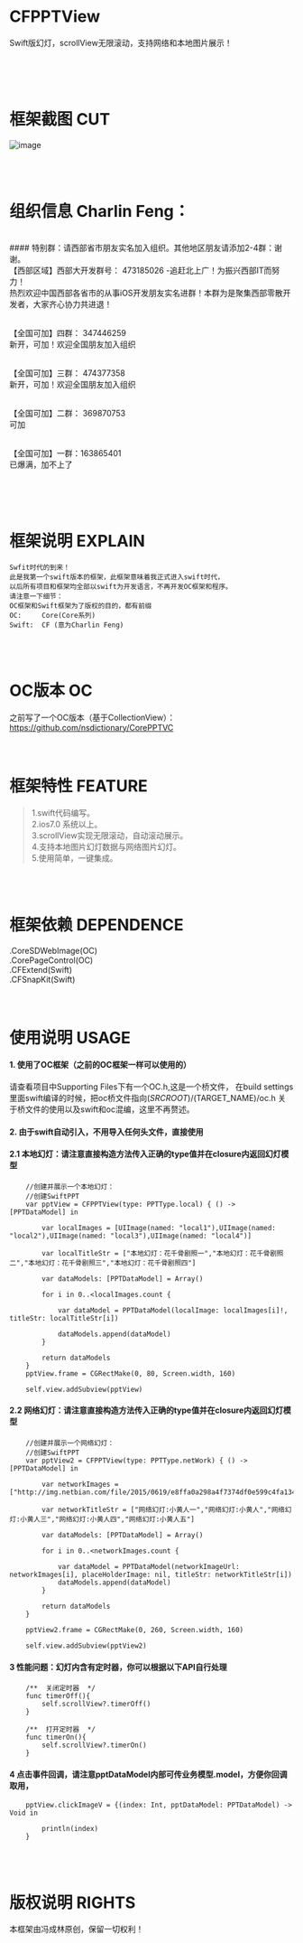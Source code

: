 
# CFPPTView
   Swift版幻灯，scrollView无限滚动，支持网络和本地图片展示！

<br /><br />
<br />

框架截图 CUT
===============
![image](./CFPPTView/show2.gif)<br />

<br /><br />

组织信息 Charlin Feng：
===============
<br />
#### 特别群：请西部省市朋友实名加入组织。其他地区朋友请添加2-4群：谢谢。
<br />
【西部区域】西部大开发群号： 473185026  -追赶北上广！为振兴西部IT而努力！<br />
热烈欢迎中国西部各省市的从事iOS开发朋友实名进群！本群为是聚集西部零散开发者，大家齐心协力共进退！ <br /><br />

【全国可加】四群： 347446259<br />
新开，可加！欢迎全国朋友加入组织 <br /><br />

【全国可加】三群： 474377358<br />
新开，可加！欢迎全国朋友加入组织 <br /><br />

【全国可加】二群： 369870753<br />
可加<br /><br />

【全国可加】一群：163865401<br />
已爆满，加不上了<br /><br />

<br /><br />

框架说明 EXPLAIN
===============
    Swfit时代的到来！
    此是我第一个swift版本的框架，此框架意味着我正式进入swift时代，
    以后所有项目和框架均全部以swift为开发语言，不再开发OC框架和程序。
    请注意一下细节：
    OC框架和Swift框架为了版权的目的，都有前缀
    OC:     Core(Core系列)
    Swift:  CF (意为Charlin Feng)

<br /><br />

OC版本 OC
===============
之前写了一个OC版本（基于CollectionView）：<br />
https://github.com/nsdictionary/CorePPTVC <br />
<br /><br />







框架特性 FEATURE
===============
>1.swift代码编写。<br />
>2.ios7.0 系统以上。<br />
>3.scrollView实现无限滚动，自动滚动展示。<br />
>4.支持本地图片幻灯数据与网络图片幻灯。<br />
>5.使用简单，一键集成。<br />


<br /><br />


框架依赖 DEPENDENCE
===============
.CoreSDWebImage(OC)<br />
.CorePageControl(OC)<br />
.CFExtend(Swift)<br />
.CFSnapKit(Swift)<br />
<br /><br />







使用说明 USAGE
===============

#### 1. 使用了OC框架（之前的OC框架一样可以使用的）
   请查看项目中Supporting Files下有一个OC.h,这是一个桥文件，
   在build settings里面swift编译的时候，把oc桥文件指向$(SRCROOT)/$(TARGET_NAME)/oc.h
   关于桥文件的使用以及swift和oc混编，这里不再赘述。
  
#### 2. 由于swift自动引入，不用导入任何头文件，直接使用

#### 2.1  本地幻灯：请注意直接构造方法传入正确的type值并在closure内返回幻灯模型
        //创建并展示一个本地幻灯：
        //创建SwiftPPT
        var pptView = CFPPTView(type: PPTType.local) { () -> [PPTDataModel] in
            
            var localImages = [UIImage(named: "local1"),UIImage(named: "local2"),UIImage(named: "local3"),UIImage(named: "local4")]
            
            var localTitleStr = ["本地幻灯：花千骨剧照一","本地幻灯：花千骨剧照二","本地幻灯：花千骨剧照三","本地幻灯：花千骨剧照四"]
            
            var dataModels: [PPTDataModel] = Array()
            
            for i in 0..<localImages.count {
                
                var dataModel = PPTDataModel(localImage: localImages[i]!, titleStr: localTitleStr[i])
            
                dataModels.append(dataModel)
            }
            
            return dataModels
        }
        pptView.frame = CGRectMake(0, 80, Screen.width, 160)
        
        self.view.addSubview(pptView)
        

#### 2.2  网络幻灯：请注意直接构造方法传入正确的type值并在closure内返回幻灯模型

        //创建并展示一个网络幻灯：
        //创建SwiftPPT
        var pptView2 = CFPPTView(type: PPTType.netWork) { () -> [PPTDataModel] in
            
            var networkImages = ["http://img.netbian.com/file/2015/0619/e8ffa0a298a4f7374df0e599c4fa134d.jpg","http://img.netbian.com/file/20150319/0a176c7518b4b1e9041bb4ada0899160.jpg","http://img.netbian.com/file/20150114/96e7591ea70c43b06c47503a9d31c2f6.jpg","http://img.netbian.com/file/20141129/35b2d754f2eec0a41381115ccf46c2f4.jpg","http://img.netbian.com/file/20140511/2f42b589066cb7baba9f8a3ab820dd45.jpg"]
            
            var networkTitleStr = ["网络幻灯:小黄人一","网络幻灯:小黄人","网络幻灯:小黄人三","网络幻灯:小黄人四","网络幻灯:小黄人五"]
            
            var dataModels: [PPTDataModel] = Array()
            
            for i in 0..<networkImages.count {
                
                var dataModel = PPTDataModel(networkImageUrl: networkImages[i], placeHolderImage: nil, titleStr: networkTitleStr[i])
                dataModels.append(dataModel)
            }
            
            return dataModels
        }
        
        pptView2.frame = CGRectMake(0, 260, Screen.width, 160)
        
        self.view.addSubview(pptView2)

#### 3 性能问题：幻灯内含有定时器，你可以根据以下API自行处理

        /**  关闭定时器  */
        func timerOff(){
            self.scrollView?.timerOff()
        }
        
        /**  打开定时器  */
        func timerOn(){
            self.scrollView?.timerOn()
        }

#### 4 点击事件回调，请注意pptDataModel内部可传业务模型.model，方便你回调取用，

        pptView.clickImageV = {(index: Int, pptDataModel: PPTDataModel) -> Void in
            
            println(index)
        }



<br/><br/>

版权说明 RIGHTS
===============
本框架由冯成林原创，保留一切权利！


